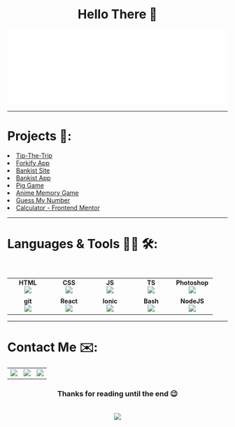 <h1 align="center">Hello There 👋</h1>

[![Social Banner Darirak](https://github.com/darirak/darirak/raw/master/assets/banner.svg)](https://darirak.ro)

---

# Projects :notebook::
<li><a href="https://github.com/darirak/SO-Proiect-Demo" target="_blank">Tip-The-Trip</li> 
<li><a href="https://github.com/darirak/complete-javascript-course/tree/master/18-forkify/starter" target="_blank">Forkify App</a></li>
<li><a href="https://github.com/darirak/complete-javascript-course/tree/master/13-Advanced-DOM-Bankist/starter" target="_blank">Bankist Site</a></li>
<li><a href="https://github.com/darirak/complete-javascript-course/tree/master/11-Arrays-Bankist/starter">Bankist App</a></li>
<li><a href="https://github.com/darirak/complete-javascript-course/tree/master/07-Pig-Game/starter" target="_blank">Pig Game</a></li>
<li><a href="https://github.com/darirak/anime-memory-game">Anime Memory Game</a></li>
<li><a href="https://github.com/darirak/complete-javascript-course/tree/master/05-Guess-My-Number/starter">Guess My Number</a></li>
<li><a href="https://github.com/darirak/Calculator-App-FEM" target="_blank">Calculator - Frontend Mentor</a></li>

---

# Languages & Tools 👨‍💻 🛠:
</br>

<table width="320px" align="center">
    <tbody>
        <tr valign="top">
            <td width="80px" align="center">
            <span><strong>HTML</strong></span><br>
            <img height="32" src="https://cdn.jsdelivr.net/gh/devicons/devicon/icons/html5/html5-original.svg">
            </td>
            <td width="80px" align="center">
            <span><strong>CSS</strong></span><br>
            <img height="32px" src="https://cdn.jsdelivr.net/gh/devicons/devicon/icons/css3/css3-original.svg">
            </td>
            <td width="80px" align="center">
            <span><strong>JS</strong></span><br>
            <img height="32px" src="https://cdn.jsdelivr.net/gh/devicons/devicon/icons/javascript/javascript-plain.svg">
            </td>
            <td width="80px" align="center">
            <span><strong>TS</strong></span><br>
            <img height="32px" src="https://cdn.jsdelivr.net/gh/devicons/devicon/icons/typescript/typescript-plain.svg">
            </td>
            <td width="80px" align="center">
            <span><strong>Photoshop</strong></span><br>
            <img height="32px" src="https://cdn.jsdelivr.net/gh/devicons/devicon/icons/photoshop/photoshop-line.svg">
            </td>
        </tr>
        <tr valign="top">
            <td width="80px" align="center">
            <span><strong>git</strong></span><br>
            <img height="32px" src="https://cdn.jsdelivr.net/gh/devicons/devicon/icons/git/git-plain.svg">
            </td>
            <td width="80px" align="center">
            <span><strong>React</strong></span><br>
            <img height="32px" src="https://cdn.jsdelivr.net/gh/devicons/devicon/icons/react/react-original.svg">
            </td>
            <td width="80px" align="center">
            <span><strong>Ionic</strong></span><br>
            <img height="32px" src="https://cdn.jsdelivr.net/gh/devicons/devicon/icons/ionic/ionic-original.svg">
            </td>
            <td width="80px" align="center">
            <span><strong>Bash</strong></span><br>
            <img height="32px" src="https://cdn.jsdelivr.net/gh/devicons/devicon/icons/bash/bash-plain.svg">
            <td width="80px" align="center">
            <span><strong>NodeJS</strong></span><br>
            <img height="32px" src="https://cdn.jsdelivr.net/gh/devicons/devicon/icons/nodejs/nodejs-original.svg">
            </td>
        </tr>
    </tbody>
</table>

---
# Contact Me :envelope::

<div align="center">
<table>
    <tbody>
        <tr>
            <td><a href="https://darirak.ro/">
            <img height="50" src="https://i.imgur.com/9LvPQk0.png" />
            </a></td>
            <td><a href="https://www.linkedin.com/in/darirak/">
            <img height="50" src="https://www.vectorlogo.zone/logos/linkedin/linkedin-ar21.svg" />
            </a></td>
            <td><a href="https://www.discord.com/users/315787885158727691/">
            <img height="50" src="https://www.vectorlogo.zone/logos/discordapp/discordapp-ar21.svg"/>
            </a></td>
        </tr>
    </tbody>
</table>
</div>

<h3 align="center"> Thanks for reading until the end 😉</h3>
</br>

<div align="center">
<img src="https://github-readme-streak-stats.herokuapp.com/?user=darirak"/>
</div>
<!---
<div align="center">
<img src="https://github-readme-stats.vercel.app/api?username=darirak&show_icons=true&theme=dark"/>
</div>
-->
